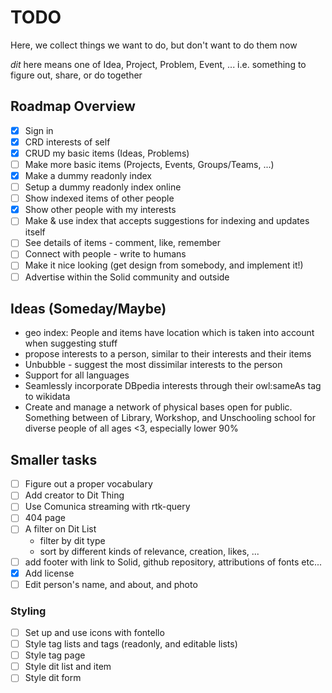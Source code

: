 # TODO

Here, we collect things we want to do, but don't want to do them now

_dit_ here means one of Idea, Project, Problem, Event, ... i.e. something to figure out, share, or do together

## Roadmap Overview

- [x] Sign in
- [x] CRD interests of self
- [x] CRUD my basic items (Ideas, Problems)
- [ ] Make more basic items (Projects, Events, Groups/Teams, ...)
- [x] Make a dummy readonly index
- [ ] Setup a dummy readonly index online
- [ ] Show indexed items of other people
- [x] Show other people with my interests
- [ ] Make & use index that accepts suggestions for indexing and updates itself
- [ ] See details of items - comment, like, remember
- [ ] Connect with people - write to humans
- [ ] Make it nice looking (get design from somebody, and implement it!)
- [ ] Advertise within the Solid community and outside

## Ideas (Someday/Maybe)

- geo index: People and items have location which is taken into account when suggesting stuff
- propose interests to a person, similar to their interests and their items
- Unbubble - suggest the most dissimilar interests to the person
- Support for all languages
- Seamlessly incorporate DBpedia interests through their owl:sameAs tag to wikidata
- Create and manage a network of physical bases open for public. Something between of Library, Workshop, and Unschooling school for diverse people of all ages <3, especially lower 90%

## Smaller tasks

- [ ] Figure out a proper vocabulary
- [ ] Add creator to Dit Thing
- [ ] Use Comunica streaming with rtk-query
- [ ] 404 page
- [ ] A filter on Dit List
  - filter by dit type
  - sort by different kinds of relevance, creation, likes, ...
- [ ] add footer with link to Solid, github repository, attributions of fonts etc...
- [x] Add license
- [ ] Edit person's name, and about, and photo

### Styling

- [ ] Set up and use icons with fontello
- [ ] Style tag lists and tags (readonly, and editable lists)
- [ ] Style tag page
- [ ] Style dit list and item
- [ ] Style dit form
